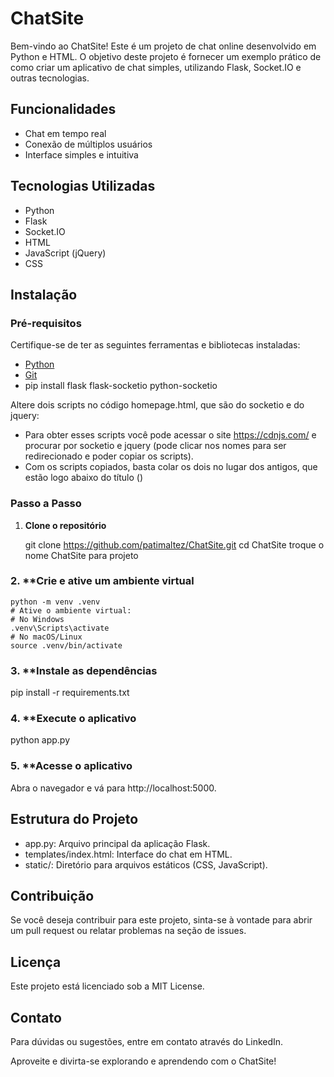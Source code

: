 # ChatSite

Bem-vindo ao ChatSite! Este é um projeto de chat online desenvolvido em Python e HTML. O objetivo deste projeto é fornecer um exemplo prático de como criar um aplicativo de chat simples, utilizando Flask, Socket.IO e outras tecnologias.

## Funcionalidades

- Chat em tempo real
- Conexão de múltiplos usuários
- Interface simples e intuitiva

## Tecnologias Utilizadas

- Python
- Flask
- Socket.IO
- HTML
- JavaScript (jQuery)
- CSS

## Instalação

### Pré-requisitos

Certifique-se de ter as seguintes ferramentas e bibliotecas instaladas:

- [Python](https://www.python.org/downloads/)
- [Git](https://git-scm.com/downloads)
- pip install flask flask-socketio python-socketio

Altere dois scripts no código homepage.html, que são do socketio e do jquery:

- Para obter esses scripts você pode acessar o site https://cdnjs.com/ e 
procurar por socketio e jquery (pode clicar nos nomes para ser
redirecionado e poder copiar os scripts).
- Com os scripts copiados, basta colar os dois no lugar dos antigos, que 
estão logo abaixo do título (<title>Document</title>)

### Passo a Passo

1. **Clone o repositório**

   git clone https://github.com/patimaltez/ChatSite.git
   cd ChatSite
   troque o nome ChatSite para projeto

### 2. **Crie e ative um ambiente virtual

    python -m venv .venv
    # Ative o ambiente virtual:
    # No Windows
    .venv\Scripts\activate
    # No macOS/Linux
    source .venv/bin/activate


### 3. **Instale as dependências

pip install -r requirements.txt

### 4. **Execute o aplicativo

python app.py

### 5. **Acesse o aplicativo

Abra o navegador e vá para http://localhost:5000.

## Estrutura do Projeto

- app.py: Arquivo principal da aplicação Flask.
- templates/index.html: Interface do chat em HTML.
- static/: Diretório para arquivos estáticos (CSS, JavaScript).

## Contribuição

Se você deseja contribuir para este projeto, sinta-se à vontade para abrir um pull request ou relatar problemas na seção de issues.

## Licença

Este projeto está licenciado sob a MIT License.

## Contato
Para dúvidas ou sugestões, entre em contato através do LinkedIn.

Aproveite e divirta-se explorando e aprendendo com o ChatSite!